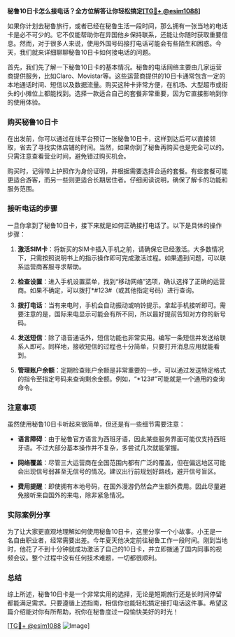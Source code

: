 **秘鲁10日卡怎么接电话？全方位解答让你轻松搞定[[TG💪+ @esim1088](https://t.me/s/esim1088)]**

如果你计划去秘鲁旅行，或者已经在秘鲁生活一段时间，那么拥有一张当地的电话卡是必不可少的。它不仅能帮助你在异国他乡保持联系，还能让你随时获取重要信息。然而，对于很多人来说，使用外国号码接打电话可能会有些陌生和困惑。今天，我们就来详细聊聊秘鲁10日卡如何接电话的问题。

首先，我们先了解一下秘鲁10日卡的基本情况。秘鲁的电话网络主要由几家运营商提供服务，比如Claro、Movistar等。这些运营商提供的10日卡通常包含一定的本地通话时间、短信以及数据流量。购买这种卡非常方便，在机场、大型超市或街头的小摊位上都能找到。选择一款适合自己的套餐非常重要，因为它直接影响到你的使用体验。

### 购买秘鲁10日卡

在出发前，你可以通过在线平台预订一张秘鲁10日卡，这样到达后可以直接领取，省去了寻找实体店铺的时间。当然，如果你到了秘鲁再购买也是完全可以的。只需注意查看营业时间，避免错过购买机会。

购买时，记得带上护照作为身份证明，并根据需要选择合适的套餐。有些套餐可能更适合游客，而另一些则更适合长期居住者。仔细阅读说明，确保了解卡的功能和服务范围。

### 接听电话的步骤

一旦你拿到了秘鲁10日卡，接下来就是如何正确接打电话了。以下是具体的操作步骤：

1. **激活SIM卡**：将新买的SIM卡插入手机之前，请确保它已经激活。大多数情况下，只需按照说明书上的指示操作即可完成激活过程。如果遇到问题，可以联系运营商客服寻求帮助。

2. **检查设置**：进入手机设置菜单，找到“移动网络”选项，确认选择了正确的运营商。如果不确定，可以拨打*#123#（或其他指定号码）进行查询。

3. **拨打电话**：当有来电时，手机会自动振动或响铃提示。拿起手机接听即可。需要注意的是，国际来电显示可能会有所不同，所以最好提前告知对方你的新号码。

4. **发送短信**：除了语音通话外，短信功能也非常实用。编写一条短信并发送给联系人即可。同样地，接收短信的过程也十分简单，只要打开消息应用就能看到。

5. **管理账户余额**：定期检查账户余额是非常重要的一步。可以通过发送特定格式的指令至指定号码来查询剩余金额。例如，“*123#”可能就是一个通用的查询命令。

### 注意事项

虽然使用秘鲁10日卡听起来很简单，但还是有一些细节需要注意：

- **语言障碍**：由于秘鲁官方语言为西班牙语，因此某些服务界面可能仅支持西班牙语。不过大部分基本操作并不复杂，多尝试几次就能掌握。
  
- **网络覆盖**：尽管三大运营商在全国范围内都有广泛的覆盖，但在偏远地区可能会出现信号弱甚至无信号的情况。建议出行前规划好路线，避开信号盲区。

- **费用提醒**：即使拥有本地号码，在国外漫游仍然会产生额外费用。因此尽量避免接听来自国外的来电，除非紧急情况。

### 实际案例分享

为了让大家更直观地理解如何使用秘鲁10日卡，这里分享一个小故事。小王是一名自由职业者，经常需要出差。今年夏天他决定前往秘鲁工作一段时间。刚到当地时，他花了不到十分钟就成功激活了自己的10日卡，并立即拨通了国内同事的视频会议。整个过程中没有任何技术难题，一切都很顺利。

### 总结

综上所述，秘鲁10日卡是一个非常实用的选择，无论是短期旅行还是长时间停留都能满足需求。只要遵循上述指南，相信你也能轻松搞定接打电话这件事。希望这篇介绍能对你有所帮助，祝你在秘鲁度过一段愉快美好的时光！

[[TG💪+ @esim1088](https://t.me/s/esim1088) ![Image](https://i.postimg.cc/4NQfJmqS/Snipaste-2025-05-13-00-14-12.png)]